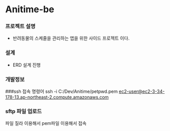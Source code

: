 # Anitime-be

### 프로젝트 설명
- 반려동물의 스케줄을 관리하는 앱을 위한 사이드 프로젝트 이다.

### 설계
 - ERD 설계 진행


### 개발정보


###ssh 접속 명령어
ssh -i C:/Dev/Anitime/petpwd.pem ec2-user@ec2-3-34-178-13.ap-northeast-2.compute.amazonaws.com

### sftp 파일 업로드 
파일 질라 이용해서 pem파일 이용해서 접속
